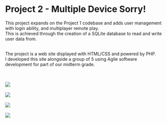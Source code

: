 # Project 2 - Multiple Device Sorry!
This project expands on the Project 1 codebase and adds user management with login ability, and multiplayer remote play. <br>
This is achieved through the creation of a SQLite database to read and write user data from.<br><br>

The project is a web site displayed with HTML/CSS and powered by PHP. <br>
I developed this site alongside a group of 5 using Agile software development for part of our midterm grade.


<br><br> <img src="https://i.imgur.com/CoTiJDf.png">
<br><br> <img src="https://i.imgur.com/szUqh9h.png">
<br><br> <img src="https://i.imgur.com/nyIbkSd.png">
<br><br> <img src="https://i.imgur.com/IdksURK.png"> <br>